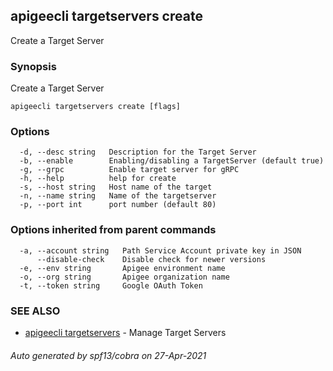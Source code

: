 ## apigeecli targetservers create

Create a Target Server

### Synopsis

Create a Target Server

```
apigeecli targetservers create [flags]
```

### Options

```
  -d, --desc string   Description for the Target Server
  -b, --enable        Enabling/disabling a TargetServer (default true)
  -g, --grpc          Enable target server for gRPC
  -h, --help          help for create
  -s, --host string   Host name of the target
  -n, --name string   Name of the targetserver
  -p, --port int      port number (default 80)
```

### Options inherited from parent commands

```
  -a, --account string   Path Service Account private key in JSON
      --disable-check    Disable check for newer versions
  -e, --env string       Apigee environment name
  -o, --org string       Apigee organization name
  -t, --token string     Google OAuth Token
```

### SEE ALSO

* [apigeecli targetservers](apigeecli_targetservers.md)	 - Manage Target Servers

###### Auto generated by spf13/cobra on 27-Apr-2021
